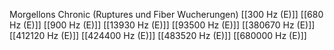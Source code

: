 Morgellons Chronic (Ruptures und Fiber Wucherungen)
[[300 Hz (E)]]
[[680 Hz (E)]]
[[900 Hz (E)]]
[[13930 Hz (E)]]
[[93500 Hz (E)]]
[[380670 Hz (E)]]
[[412120 Hz (E)]]
[[424400 Hz (E)]]
[[483520 Hz (E)]]
[[680000 Hz (E)]]